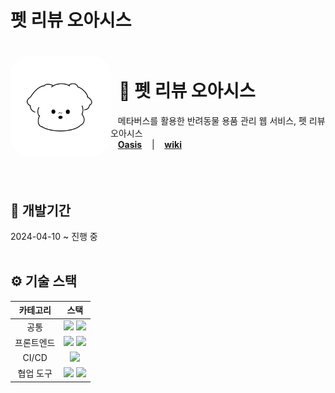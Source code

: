 # 펫 리뷰 오아시스

# <img width="160" align=left src="public/custom/dog1.png" alt="말티즈 아이콘" style="background: #FFF; border-radius: 30px;"/> <br>&nbsp; 🦾 펫 리뷰 오아시스

&nbsp;&nbsp; 메타버스를 활용한 반려동물 용품 관리 웹 서비스, 펫 리뷰 오아시스
<br /> &nbsp;&nbsp; <a href="https://github.com/miniposi/Oasis/tree/main" style='font-weight: 700; '>Oasis</a> &nbsp;&nbsp;&nbsp;|
&nbsp;&nbsp; <a href="https://github.com/miniposi/Oasis/wiki/%ED%8E%98%EC%9D%B4%EC%A7%80%EB%B3%84-%EC%86%8C%EA%B0%9C" style='font-weight: 700; '>wiki</a>
<br>
<br>
<br>
<br>

## 📅 개발기간

2024-04-10 ~ 진행 중
<br>
<br>

## ⚙️ 기술 스택

|  카테고리  |                                                                                                        스택                                                                                                        |
| :--------: | :----------------------------------------------------------------------------------------------------------------------------------------------------------------------------------------------------------------: |
|    공통    |                                            <img src="https://img.shields.io/badge/npm-CB3837?style=flat&logo=npm&logoColor=white" /> <img src="https://zrr.kr/2Zaf" />                                             |
| 프론트엔드 | <img src="https://img.shields.io/badge/React-61DAFB?style=flat&logo=React&logoColor=white" /> <img src="https://img.shields.io/badge/styled components-DB7093?style=flat&logo=styledcomponents&logoColor=white" /> |
|   CI/CD    |                                                   <img src="https://img.shields.io/badge/Github Actions-2088FF?style=flat&logo=githubactions&logoColor=white" />                                                   |
| 협업 도구  |          <img src="https://img.shields.io/badge/Github-181717?style=flat&logo=github&logoColor=white" /> <img src="https://img.shields.io/badge/Notion-000000?style=flat&logo=notion&logoColor=white" />           |
